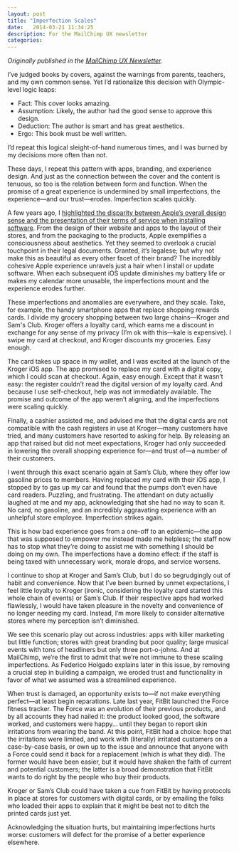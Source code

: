 ```yaml
---
layout: post
title: "Imperfection Scales"
date:   2014-03-21 11:34:25
description: For the MailChimp UX newsletter
categories:
---
```


_Originally published in the [MailChimp UX Newsletter](http://us5.campaign-archive1.com/?awesome=no&u=7e093c5cf4&id=c24b99796f)._

I’ve judged books by covers, against the warnings from parents, teachers, and my own common sense. Yet I’d rationalize this decision with Olympic-level logic leaps:

* Fact: This cover looks amazing.
* Assumption: Likely, the author had the good sense to approve this design.
* Deduction: The author is smart and has great aesthetics.
* Ergo: This book must be well written.

I’d repeat this logical sleight-of-hand numerous times, and I was burned by my decisions more often than not.

These days, I repeat this pattern with apps, branding, and experience design. And just as the connection between the cover and the content is tenuous, so too is the relation between form and function. When the promise of a great experience is undermined by small imperfections, the experience—and our trust—erodes. Imperfection scales quickly.

A few years ago, I [highlighted the disparity between Apple’s overall design sense and the presentation of their terms of service when installing software](http://www.fastcodesign.com/1665000/how-to-fix-the-nightmare-of-apples-terms-of-service). From the design of their website and apps to the layout of their stores, and from the packaging to the products, Apple exemplifies a consciousness about aesthetics. Yet they seemed to overlook a crucial touchpoint in their legal documents. Granted, it’s legalese; but why not make this as beautiful as every other facet of their brand? The incredibly cohesive Apple experience unravels just a hair when I install or update software. When each subsequent iOS update diminishes my battery life or makes my calendar more unusable, the imperfections mount and the experience erodes further.

These imperfections and anomalies are everywhere, and they scale. Take, for example, the handy smartphone apps that replace shopping rewards cards. I divide my grocery shopping between two large chains—Kroger and Sam's Club. Kroger offers a loyalty card, which earns me a discount in exchange for any sense of my privacy (I’m ok with this—kale is expensive). I swipe my card at checkout, and Kroger discounts my groceries. Easy enough.

The card takes up space in my wallet, and I was excited at the launch of the Kroger iOS app. The app promised to replace my card with a digital copy, which I could scan at checkout. Again, easy enough. Except that it wasn’t easy: the register couldn’t read the digital version of my loyalty card. And because I use self-checkout, help was not immediately available. The promise and outcome of the app weren’t aligning, and the imperfections were scaling quickly.

Finally, a cashier assisted me, and advised me that the digital cards are not compatible with the cash registers in use at Kroger—many customers have tried, and many customers have resorted to asking for help. By releasing an app that raised but did not meet expectations, Kroger had only succeeded in lowering the overall shopping experience for—and trust of—a number of their customers.

I went through this exact scenario again at Sam’s Club, where they offer low gasoline prices to members. Having replaced my card with their iOS app, I stopped by to gas up my car and found that the pumps don’t even have card readers. Puzzling, and frustrating. The attendant on duty actually laughed at me and my app, acknowledging that she had no way to scan it. No card, no gasoline, and an incredibly aggravating experience with an unhelpful store employee. Imperfection strikes again.

This is how bad experience goes from a one-off to an epidemic—the app that was supposed to empower me instead made me helpless; the staff now has to stop what they’re doing to assist me with something I should be doing on my own. The imperfections have a domino effect: if the staff is being taxed with unnecessary work, morale drops, and service worsens.

I continue to shop at Kroger and Sam’s Club, but I do so begrudgingly out of habit and convenience. Now that I’ve been burned by unmet expectations, I feel little loyalty to Kroger (ironic, considering the loyalty card started this whole chain of events) or Sam’s Club. If their respective apps had worked flawlessly, I would have taken pleasure in the novelty and convenience of no longer needing my card. Instead, I’m more likely to consider alternative stores where my perception isn’t diminished.

We see this scenario play out across industries: apps with killer marketing but little function; stores with great branding but poor quality; large musical events with tons of headliners but only three port-o-johns. And at MailChimp, we’re the first to admit that we’re not immune to these scaling imperfections. As Federico Holgado explains later in this issue, by removing a crucial step in building a campaign, we eroded trust and functionality in favor of what we assumed was a streamlined experience.

When trust is damaged, an opportunity exists to—if not make everything perfect—at least begin reparations. Late last year, FitBit launched the Force fitness tracker. The Force was an evolution of their previous products, and by all accounts they had nailed it: the product looked good, the software worked, and customers were happy… until they began to report skin irritations from wearing the band. At this point, FitBit had a choice: hope that the irritations were limited, and work with (literally) irritated customers on a case-by-case basis, or own up to the issue and announce that anyone with a Force could send it back for a replacement (which is what they did). The former would have been easier, but it would have shaken the faith of current and potential customers; the latter is a broad demonstration that FitBit wants to do right by the people who buy their products.

Kroger or Sam’s Club could have taken a cue from FitBit by having protocols in place at stores for customers with digital cards, or by emailing the folks who loaded their apps to explain that it might be best not to ditch the printed cards just yet.

Acknowledging the situation hurts, but maintaining imperfections hurts worse: customers will defect for the promise of a better experience elsewhere.

